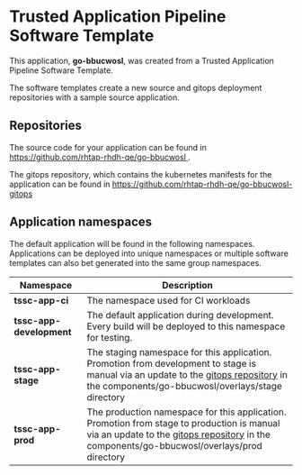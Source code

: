 # Trusted Application Pipeline Software Template

This application, **go-bbucwosl**, was created from a Trusted Application Pipeline Software Template.

The software templates create a new source and gitops deployment repositories with a sample source application. 

## Repositories

The source code for your application can be found in [https://github.com/rhtap-rhdh-qe/go-bbucwosl ](https://github.com/rhtap-rhdh-qe/go-bbucwosl ).
 
The gitops repository, which contains the kubernetes manifests for the application can be found in 
[https://github.com/rhtap-rhdh-qe/go-bbucwosl-gitops ](https://github.com/rhtap-rhdh-qe/go-bbucwosl-gitops ) 

## Application namespaces 

The default application will be found in the following namespaces. Applications can be deployed into unique namespaces or multiple software templates can also bet generated into the same group namespaces.  

|  Namespace   |  Description   |  
| -------- | -------- |
| **tssc-app-ci** | The namespace used for CI workloads |
| **tssc-app-development** | The default application during development. Every build will be deployed to this namespace for testing. |
| **tssc-app-stage** | The staging namespace for this application. Promotion from development to stage is manual via an update to the [gitops repository](https://github.com/rhtap-rhdh-qe/go-bbucwosl-gitops ) in the components/go-bbucwosl/overlays/stage directory |
| **tssc-app-prod** | The production namespace for this application. Promotion from stage to production is manual via an update to the [gitops repository](https://github.com/rhtap-rhdh-qe/go-bbucwosl-gitops ) in the components/go-bbucwosl/overlays/prod directory |